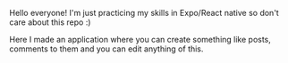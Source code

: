 Hello everyone! I'm just practicing my skills in Expo/React native so don't care about this repo :)

Here I made an application where you can create something like posts, comments to them and you can edit anything of this.
